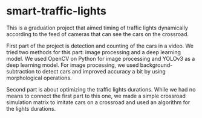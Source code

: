 # smart-traffic-lights
This is a graduation project that aimed timing of traffic lights dynamically according to the feed of cameras that can see the cars on the crossroad.

First part of the project is detection and counting of the cars in a video. We tried two methods for this part: image processing and a deep learning model. We used OpenCV on Python for image processing and YOLOv3 as a deep learning model. For image processing, we used background-subtraction to detect cars and improved accuracy a bit by using morphological operations.

Second part is about optimizing the traffic lights durations. While we had no means to connect the first part to this one, we made a simple crossroad simulation matrix to imitate cars on a crossroad and used an algorithm for the lights durations.

